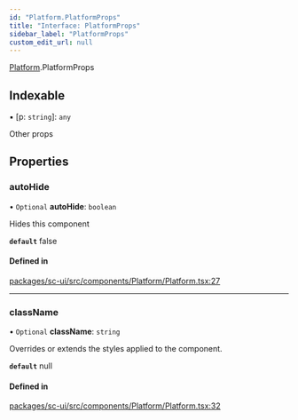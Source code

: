 ```yaml
---
id: "Platform.PlatformProps"
title: "Interface: PlatformProps"
sidebar_label: "PlatformProps"
custom_edit_url: null
---
```


[Platform](../modules/Platform.md).PlatformProps

## Indexable

▪ [p: `string`]: `any`

Other props

## Properties

### autoHide

• `Optional` **autoHide**: `boolean`

Hides this component

**`default`** false

#### Defined in

[packages/sc-ui/src/components/Platform/Platform.tsx:27](https://github.com/selfcommunity/community-ui/blob/67100aa/packages/sc-ui/src/components/Platform/Platform.tsx#L27)

___

### className

• `Optional` **className**: `string`

Overrides or extends the styles applied to the component.

**`default`** null

#### Defined in

[packages/sc-ui/src/components/Platform/Platform.tsx:32](https://github.com/selfcommunity/community-ui/blob/67100aa/packages/sc-ui/src/components/Platform/Platform.tsx#L32)
